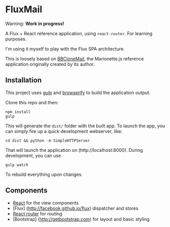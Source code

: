 # FluxMail

Warning: **Work in progress!**

A Flux + React reference application, using `react-router`. For learning purposes.

I'm using it myself to play with the Flux SPA architecture.

This is loosely based on [BBCloneMail](https://github.com/Foxandxss/bbclonemailBBCloneMail), the Marionette.js reference application originally created by its author.

## Installation
This project uses [gulp](http://gulpjs.com) and [browserify](http://browserify.org) to build the application output.

Clone this repo and then:

    npm install 
    gulp

This will generate the `dist/` folder with the built app. To launch the app, you can simply fire up a quick development webserver, like:

    cd dist && python -m SimpleHTTPServer

That will launch the application on (http://localhost:8000). During development, you can use

    gulp watch

To rebuild everything upon changes.

## Components

+ [React](http://facebook.github.io/react/) for the view components
+ [Flux] (http://facebook.github.io/flux) dispatcher and stores
+ [React router](https://github.com/rackt/react-router/) for routing
+ [Bootstrap] (http://getbootstrap.com) for layout and basic styling



